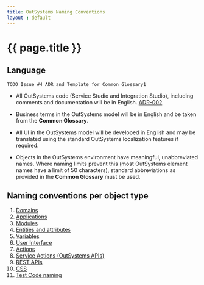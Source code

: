 ```yaml
---
title: OutSystems Naming Conventions
layout : default
---
```


# {{ page.title }}

## Language

    TODO Issue #4 ADR and Template for Common Glossary1

* All OutSystems code (Service Studio and Integration Studio), including comments and documentation will be in English. [ADR-002](adr\ADR-002-standard-language-is-English.md)
* Business terms in the OutSystems model will be in English and be taken from the **Common Glossary**.

* All UI in the OutSystems model will be developed in English and may be translated using the standard OutSystems localization features if required.
* Objects in the OutSystems environment have meaningful, unabbreviated names. Where naming limits prevent this (most OutSystems element names have a limit of 50 characters), standard abbreviations as provided in the **Common Glossary** must be used.

## Naming conventions per object type

1. [Domains](naming\domain-naming.md)
1. [Applications](naming\application-naming.md)
1. [Modules](naming\module-naming.md)
1. [Entities and attributes](naming\enitity-naming.md)
1. [Variables](naming\variable-naming.md)
1. [User Interface](naming\user-interface-naming.md)
1. [Actions](naming\action-naming.md)
1. [Service Actions (OutSystems APIs)](naming\service-action-naming.md)
1. [REST APIs](naming\rest-api-naming.md)
1. [CSS](naming\css-naming.md)
1. [Test Code naming](naming\test-code-naming.md)
